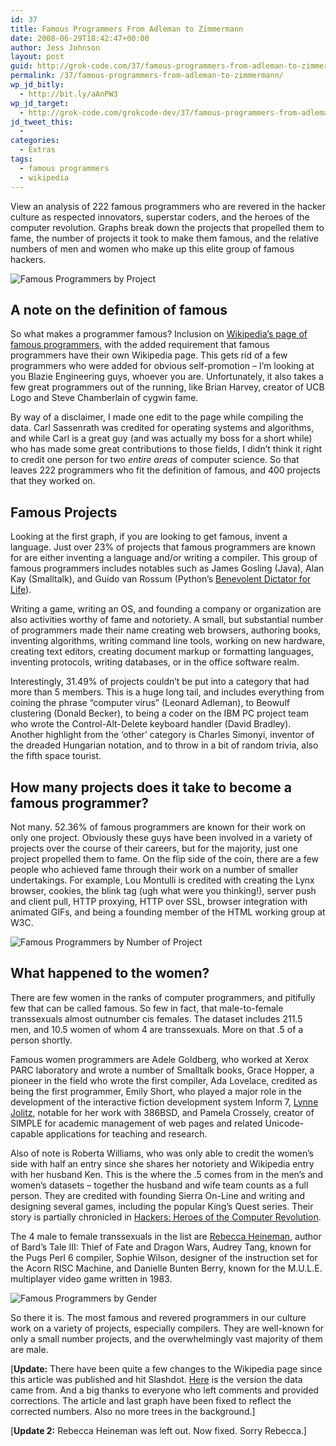 ```yaml
---
id: 37
title: Famous Programmers From Adleman to Zimmermann
date: 2008-06-29T18:42:47+00:00
author: Jess Johnson
layout: post
guid: http://grok-code.com/37/famous-programmers-from-adleman-to-zimmermann/
permalink: /37/famous-programmers-from-adleman-to-zimmermann/
wp_jd_bitly:
  - http://bit.ly/aAnPW3
wp_jd_target:
  - http://grok-code.com/grokcode-dev/37/famous-programmers-from-adleman-to-zimmermann/
jd_tweet_this:
  - 
categories:
  - Extras
tags:
  - famous programmers
  - wikipedia
---
```

View an analysis of 222 famous programmers who are revered in the hacker culture as respected innovators, superstar coders, and the heroes of the computer revolution. Graphs break down the projects that propelled them to fame, the number of projects it took to make them famous, and the relative numbers of men and women who make up this elite group of famous hackers.<!--more-->

![Famous Programmers by Project](http://grokcode.com/wordpress/wp-content/uploads/2008/06/programmer-graph1.png)

## A note on the definition of famous

So what makes a programmer famous? Inclusion on [Wikipedia&#8217;s page of famous programmers](http://en.wikipedia.org/w/index.php?title=List_of_programmers&oldid=222421515 "Wikipedia's Famous Programmers"), with the added requirement that famous programmers have their own Wikipedia page. This gets rid of a few programmers who were added for obvious self-promotion &#8211; I&#8217;m looking at you Blazie Engineering guys, whoever you are. Unfortunately, it also takes a few great programmers out of the running, like Brian Harvey, creator of UCB Logo and Steve Chamberlain of cygwin fame.

By way of a disclaimer, I made one edit to the page while compiling the data. Carl Sassenrath was credited for operating systems and algorithms, and while Carl is a great guy (and was actually my boss for a short while) who has made some great contributions to those fields, I didn&#8217;t think it right to credit one person for two _entire areas_ of computer science. So that leaves 222 programmers who fit the definition of famous, and 400 projects that they worked on.

## Famous Projects 

Looking at the first graph, if you are looking to get famous, invent a language. Just over 23% of projects that famous programmers are known for are either inventing a language and/or writing a compiler. This group of famous programmers includes notables such as James Gosling (Java), Alan Kay (Smalltalk), and Guido van Rossum (Python&#8217;s [Benevolent Dictator for Life](http://en.wikipedia.org/wiki/Benevolent_Dictator_for_Life "Benevolent Dictator for Life")).

Writing a game, writing an OS, and founding a company or organization are also activities worthy of fame and notoriety. A small, but substantial number of programmers made their name creating web browsers, authoring books, inventing algorithms, writing command line tools, working on new hardware, creating text editors, creating document markup or formatting languages, inventing protocols, writing databases, or in the office software realm.

Interestingly, 31.49% of projects couldn&#8217;t be put into a category that had more than 5 members. This is a huge long tail, and includes everything from coining the phrase &#8220;computer virus&#8221; (Leonard Adleman), to Beowulf clustering (Donald Becker), to being a coder on the IBM PC project team who wrote the Control-Alt-Delete keyboard handler (David Bradley). Another highlight from the &#8216;other&#8217; category is Charles Simonyi, inventor of the dreaded Hungarian notation, and to throw in a bit of random trivia, also the fifth space tourist.

## How many projects does it take to become a famous programmer?

Not many. 52.36% of famous programmers are known for their work on only one project. Obviously these guys have been involved in a variety of projects over the course of their careers, but for the majority, just one project propelled them to fame. On the flip side of the coin, there are a few people who achieved fame through their work on a number of smaller undertakings. For example, Lou Montulli is credited with creating the Lynx browser, cookies, the blink tag (ugh what were you thinking!), server push and client pull, HTTP proxying, HTTP over SSL, browser integration with animated GIFs, and being a founding member of the HTML working group at W3C.

![Famous Programmers by Number of Project](http://grokcode.com/wordpress/wp-content/uploads/2008/06/programmer-graph2.png)

## What happened to the women?

There are few women in the ranks of computer programmers, and pitifully few that can be called famous. So few in fact, that male-to-female transsexuals almost outnumber cis females. The dataset includes 211.5 men, and 10.5 women of whom 4 are transsexuals. More on that .5 of a person shortly.

Famous women programmers are Adele Goldberg, who worked at Xerox PARC laboratory and wrote a number of Smalltalk books, Grace Hopper, a pioneer in the field who wrote the first compiler, Ada Lovelace, credited as being the first programmer, Emily Short, who played a major role in the development of the interactive fiction development system Inform 7, [Lynne Jolitz](http://grokcode.com/259/interview-lynne-jolitz/), notable for her work with 386BSD, and Pamela Crossely, creator of SIMPLE for academic management of web pages and related Unicode-capable applications for teaching and research.

Also of note is Roberta Williams, who was only able to credit the women&#8217;s side with half an entry since she shares her notoriety and Wikipedia entry with her husband Ken. This is the where the .5 comes from in the men&#8217;s and women&#8217;s datasets &#8211; together the husband and wife team counts as a full person. They are credited with founding Sierra On-Line and writing and designing several games, including the popular King&#8217;s Quest series. Their story is partially chronicled in [Hackers: Heroes of the Computer Revolution](http://www.amazon.com/gp/redirect.html?ie=UTF8&location=http%3A%2F%2Fwww.amazon.com%2FHackers-Computer-Revolution-Steven-Levy%2Fdp%2F0141000511%3Fie%3DUTF8%26s%3Dbooks%26qid%3D1214776182%26sr%3D8-1&tag=grok-20&linkCode=ur2&camp=1789&creative=9325 "Hackers: Heroes of the Computer Revolution").

The 4 male to female transsexuals in the list are [Rebecca Heineman](http://grokcode.com/106/interview-rebecca-heineman/ "Interview with Rebecca Heineman"), author of Bard&#8217;s Tale III: Thief of Fate and Dragon Wars, Audrey Tang, known for the Pugs Perl 6 compiler, Sophie Wilson, designer of the instruction set for the Acorn RISC Machine, and Danielle Bunten Berry, known for the M.U.L.E. multiplayer video game written in 1983.

![Famous Programmers by Gender](http://grokcode.com/wordpress/wp-content/uploads/2008/10/programmer-graph3-new3.png)

So there it is. The most famous and revered programmers in our culture work on a variety of projects, especially compilers. They are well-known for only a small number projects, and the overwhelmingly vast majority of them are male.

[**Update:** There have been quite a few changes to the Wikipedia page since this article was published and hit Slashdot. [Here](http://en.wikipedia.org/w/index.php?title=List_of_programmers&oldid=222421515) is the version the data came from. And a big thanks to everyone who left comments and provided corrections. The article and last graph have been fixed to reflect the corrected numbers. Also no more trees in the background.]

[**Update 2:** Rebecca Heineman was left out. Now fixed. Sorry Rebecca.]